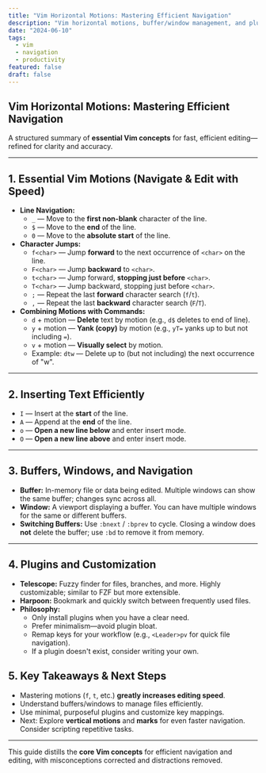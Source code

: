 ```yaml
---
title: "Vim Horizontal Motions: Mastering Efficient Navigation"
description: "Vim horizontal motions, buffer/window management, and plugin philosophy."
date: "2024-06-10"
tags:
  - vim
  - navigation
  - productivity
featured: false
draft: false
---
```


## Vim Horizontal Motions: Mastering Efficient Navigation

A structured summary of **essential Vim concepts** for fast, efficient editing—refined for clarity and accuracy.

---

## 1. Essential Vim Motions (Navigate & Edit with Speed)
- **Line Navigation:**
  - `_` — Move to the **first non-blank** character of the line.
  - `$` — Move to the **end** of the line.
  - `0` — Move to the **absolute start** of the line.
- **Character Jumps:**
  - `f<char>` — Jump **forward** to the next occurrence of `<char>` on the line.
  - `F<char>` — Jump **backward** to `<char>`.
  - `t<char>` — Jump forward, **stopping just before** `<char>`.
  - `T<char>` — Jump backward, stopping just before `<char>`.
  - `;` — Repeat the last **forward** character search (`f`/`t`).
  - `,` — Repeat the last **backward** character search (`F`/`T`).
- **Combining Motions with Commands:**
  - `d` + motion — **Delete** text by motion (e.g., `d$` deletes to end of line).
  - `y` + motion — **Yank (copy)** by motion (e.g., `yT=` yanks up to but not including `=`).
  - `v` + motion — **Visually select** by motion.
  - Example: `dtw` — Delete up to (but not including) the next occurrence of "w".

---

## 2. Inserting Text Efficiently
- `I` — Insert at the **start** of the line.
- `A` — Append at the **end** of the line.
- `o` — **Open a new line below** and enter insert mode.
- `O` — **Open a new line above** and enter insert mode.

---

## 3. Buffers, Windows, and Navigation
- **Buffer:** In-memory file or data being edited. Multiple windows can show the same buffer; changes sync across all.
- **Window:** A viewport displaying a buffer. You can have multiple windows for the same or different buffers.
- **Switching Buffers:** Use `:bnext` / `:bprev` to cycle. Closing a window does **not** delete the buffer; use `:bd` to remove it from memory.

---

## 4. Plugins and Customization
- **Telescope:** Fuzzy finder for files, branches, and more. Highly customizable; similar to FZF but more extensible.
- **Harpoon:** Bookmark and quickly switch between frequently used files.
- **Philosophy:**
  - Only install plugins when you have a clear need.
  - Prefer minimalism—avoid plugin bloat.
  - Remap keys for your workflow (e.g., `<Leader>pv` for quick file navigation).
  - If a plugin doesn't exist, consider writing your own.



## 5. Key Takeaways & Next Steps
- Mastering motions (`f`, `t`, etc.) **greatly increases editing speed**.
- Understand buffers/windows to manage files efficiently.
- Use minimal, purposeful plugins and customize key mappings.
- Next: Explore **vertical motions** and **marks** for even faster navigation. Consider scripting repetitive tasks.

---

This guide distills the **core Vim concepts** for efficient navigation and editing, with misconceptions corrected and distractions removed. 